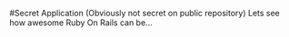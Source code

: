 #Secret Application (Obviously not secret on public repository)
Lets see how awesome Ruby On Rails can be... 
